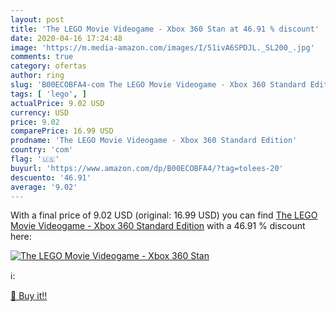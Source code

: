 ```yaml
---
layout: post
title: 'The LEGO Movie Videogame - Xbox 360 Stan at 46.91 % discount'
date: 2020-04-16 17:24:48
image: 'https://m.media-amazon.com/images/I/51ivA6SPDJL._SL200_.jpg'
comments: true
category: ofertas
author: ring
slug: 'B00ECOBFA4-com The LEGO Movie Videogame - Xbox 360 Standard Edition'
tags: [ 'lego', ]
actualPrice: 9.02 USD
currency: USD
price: 9.02
comparePrice: 16.99 USD
prodname: 'The LEGO Movie Videogame - Xbox 360 Standard Edition'
country: 'com'
flag: '🇺🇸'
buyurl: 'https://www.amazon.com/dp/B00ECOBFA4/?tag=tolees-20'
descuento: '46.91'
average: '9.02'
---
```


With a final price of 9.02 USD (original: 16.99 USD) you can find [The LEGO Movie Videogame - Xbox 360 Standard Edition](https://www.amazon.com/dp/B00ECOBFA4/?tag=tolees-20) with a  46.91 % discount here:

[![The LEGO Movie Videogame - Xbox 360 Stan](https://m.media-amazon.com/images/I/51ivA6SPDJL._SL200_.jpg)](https://www.amazon.com/dp/B00ECOBFA4/?tag=tolees-20)

ℹ️:


[🛒 Buy it!!](https://www.amazon.com/dp/B00ECOBFA4/?tag=tolees-20)
